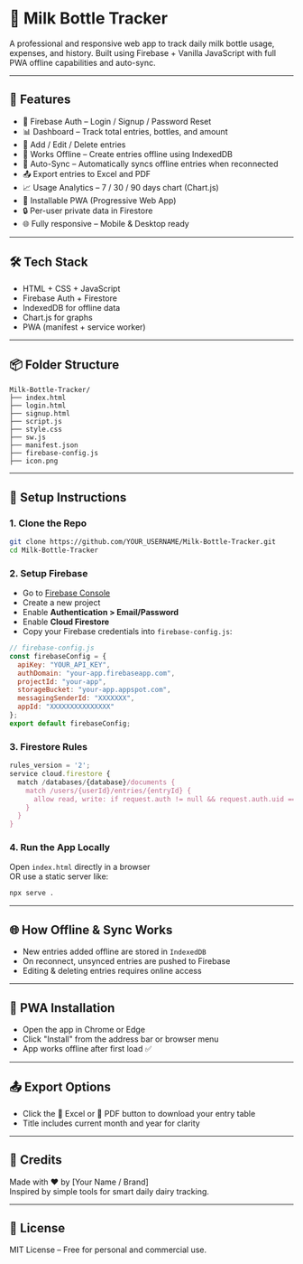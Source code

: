 
# 🍼 Milk Bottle Tracker

A professional and responsive web app to track daily milk bottle usage, expenses, and history. Built using Firebase + Vanilla JavaScript with full PWA offline capabilities and auto-sync.

---

## 🚀 Features

- 🔐 Firebase Auth – Login / Signup / Password Reset
- 📊 Dashboard – Track total entries, bottles, and amount
- 🧾 Add / Edit / Delete entries
- 📴 Works Offline – Create entries offline using IndexedDB
- 🔄 Auto-Sync – Automatically syncs offline entries when reconnected
- 📤 Export entries to Excel and PDF
- 📈 Usage Analytics – 7 / 30 / 90 days chart (Chart.js)
- 📱 Installable PWA (Progressive Web App)
- 🔒 Per-user private data in Firestore
- 🌐 Fully responsive – Mobile & Desktop ready

---

## 🛠 Tech Stack

- HTML + CSS + JavaScript
- Firebase Auth + Firestore
- IndexedDB for offline data
- Chart.js for graphs
- PWA (manifest + service worker)

---

## 📦 Folder Structure

```
Milk-Bottle-Tracker/
├── index.html
├── login.html
├── signup.html
├── script.js
├── style.css
├── sw.js
├── manifest.json
├── firebase-config.js
├── icon.png
```

---

## 🔧 Setup Instructions

### 1. Clone the Repo

```bash
git clone https://github.com/YOUR_USERNAME/Milk-Bottle-Tracker.git
cd Milk-Bottle-Tracker
```

### 2. Setup Firebase

- Go to [Firebase Console](https://console.firebase.google.com)
- Create a new project
- Enable **Authentication > Email/Password**
- Enable **Cloud Firestore**
- Copy your Firebase credentials into `firebase-config.js`:

```js
// firebase-config.js
const firebaseConfig = {
  apiKey: "YOUR_API_KEY",
  authDomain: "your-app.firebaseapp.com",
  projectId: "your-app",
  storageBucket: "your-app.appspot.com",
  messagingSenderId: "XXXXXXX",
  appId: "XXXXXXXXXXXXXXX"
};
export default firebaseConfig;
```

### 3. Firestore Rules

```js
rules_version = '2';
service cloud.firestore {
  match /databases/{database}/documents {
    match /users/{userId}/entries/{entryId} {
      allow read, write: if request.auth != null && request.auth.uid == userId;
    }
  }
}
```

### 4. Run the App Locally

Open `index.html` directly in a browser  
OR use a static server like:

```bash
npx serve .
```

---

## 🌐 How Offline & Sync Works

- New entries added offline are stored in `IndexedDB`
- On reconnect, unsynced entries are pushed to Firebase
- Editing & deleting entries requires online access

---

## 📲 PWA Installation

- Open the app in Chrome or Edge
- Click "Install" from the address bar or browser menu
- App works offline after first load ✅

---

## 📤 Export Options

- Click the 📗 Excel or 📕 PDF button to download your entry table
- Title includes current month and year for clarity

---

## 🤝 Credits

Made with ❤️ by [Your Name / Brand]  
Inspired by simple tools for smart daily dairy tracking.

---

## 📜 License

MIT License – Free for personal and commercial use.
